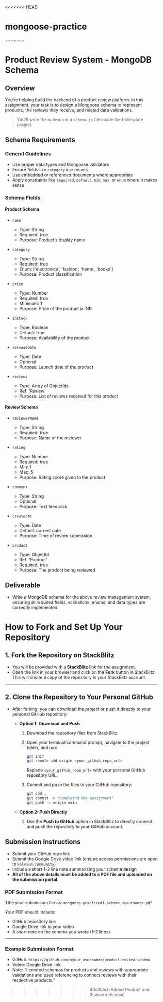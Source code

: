 <<<<<<< HEAD
# mongoose-practice
=======
# **Product Review System - MongoDB Schema**

## **Overview**

You're helping build the backend of a product review platform. In this assignment, your task is to design a Mongoose schema to represent products, the reviews they receive, and related data validations.

> You'll write the schema in a `schema.js` file inside the boilerplate project.

## **Schema Requirements**

### **General Guidelines**

- Use proper data types and Mongoose validators
- Ensure fields like `category` use enums
- Use embedded or referenced documents where appropriate
- Apply constraints like `required`, `default`, `min`, `max`, or `enum` where it makes sense

### **Schema Fields**

#### **Product Schema**

- `name`

  - Type: String
  - Required: true
  - Purpose: Product’s display name

- `category`

  - Type: String
  - Required: true
  - Enum: \['electronics', 'fashion', 'home', 'books']
  - Purpose: Product classification

- `price`

  - Type: Number
  - Required: true
  - Minimum: 1
  - Purpose: Price of the product in INR

- `inStock`

  - Type: Boolean
  - Default: true
  - Purpose: Availability of the product

- `releaseDate`

  - Type: Date
  - Optional
  - Purpose: Launch date of the product

- `reviews`

  - Type: Array of ObjectIds
  - Ref: 'Review'
  - Purpose: List of reviews received for this product

#### **Review Schema**

- `reviewerName`

  - Type: String
  - Required: true
  - Purpose: Name of the reviewer

- `rating`

  - Type: Number
  - Required: true
  - Min: 1
  - Max: 5
  - Purpose: Rating score given to the product

- `comment`

  - Type: String
  - Optional
  - Purpose: Text feedback

- `createdAt`

  - Type: Date
  - Default: current date
  - Purpose: Time of review submission

- `product`

  - Type: ObjectId
  - Ref: 'Product'
  - Required: true
  - Purpose: The product being reviewed

## **Deliverable**

- Write a MongoDB schema for the above review management system, ensuring all required fields, validations, enums, and data types are correctly implemented.

# **How to Fork and Set Up Your Repository**

## **1. Fork the Repository on StackBlitz**

- You will be provided with a **StackBlitz** link for the assignment.
- Open the link in your browser and click on the **Fork** button in StackBlitz.
  This will create a copy of the repository in your StackBlitz account.

---

## **2. Clone the Repository to Your Personal GitHub**

- After forking, you can download the project or push it directly to your personal GitHub repository:

  - **Option 1: Download and Push**

    1. Download the repository files from StackBlitz.
    2. Open your terminal/command prompt, navigate to the project folder, and run:

       ```bash
       git init
       git remote add origin <your_github_repo_url>
       ```

       Replace `<your_github_repo_url>` with your personal GitHub repository URL.

    3. Commit and push the files to your GitHub repository:

       ```bash
       git add .
       git commit -m "Completed the assignment"
       git push -u origin main
       ```

  - **Option 2: Push Directly**

    1. Use the **Push to GitHub** option in StackBlitz to directly connect and push the repository to your GitHub account.

## **Submission Instructions**

- Submit your GitHub repo link
- Submit the Google Drive video link (ensure access permissions are open to `kalvium.community`)
- Include a short 1–2 line note summarizing your schema design
- **All of the above details must be added to a PDF file and uploaded on the submission portal.**

### **PDF Submission Format**

Title your submission file as:
`mongoose-practice#1-schema_<yourname>.pdf`

Your PDF should include:

- GitHub repository link
- Google Drive link to your video
- A short note on the schema you wrote (1–2 lines)

---

### **Example Submission Format**

- GitHub: `https://github.com/<your_username>/product-review-schema`
- Video: Google Drive link
- Note: “I created schemas for products and reviews with appropriate validations and used referencing to connect reviews with their respective products.”
>>>>>>> 40c805d (Added Product and Review schemas)
